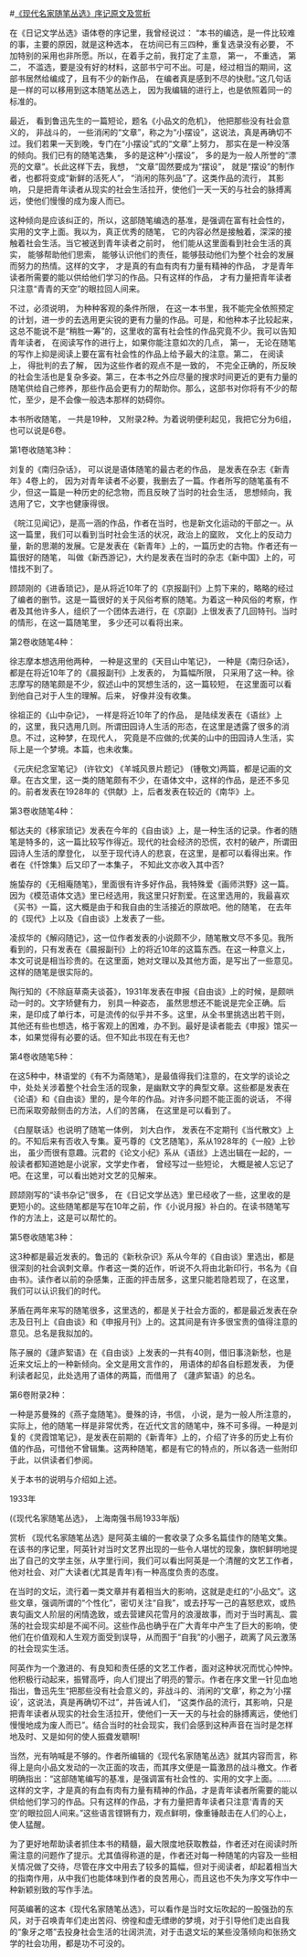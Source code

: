 #[《现代名家随笔丛选》序记原文及赏析](https://www.vrrw.net/wx/14320.html)

在《日记文学丛选》语体卷的序记里，我曾经说过： “本书的编选，是一件比较难的事，主要的原因，就是这种选本， 在坊间已有三四种，重复选录没有必要， 不加特别的采用也非所愿。所以，在着手之前，我打定了主意， 第一， 不重选， 第二， 不滥选，要是没有好的材料，这部书宁可不出。可是，经过相当的期间，这部书居然给编成了，且有不少的新作品， 在编者真是感到不尽的快慰。”这几句话是一样的可以移用到这本随笔丛选上， 因为我编辑的进行上，也是依照着同一的标准的。

最近， 看到鲁迅先生的一篇短论，题名《小品文的危机》， 他把那些没有社会意义的， 非战斗的， 一些消闲的“文章”，称之为“小摆设”，这说法，真是再确切不过。我们若果一天到晚，专门在“小摆设”式的“文章”上努力， 那实在是一种没落的倾向。我们已有的随笔选集， 多的是这种“小摆设”， 多的是为一般人所誉的“漂亮的文章”。长此这样下去，我想， “文章”固然要成为“摆设”， 就是“摆设”的制作者，也都将变成“新鲜的活死人”， “消闲的陈列品”了。这类作品的流行， 其影响， 只是把青年读者从现实的社会生活拉开，使他们一天一天的与社会的脉搏离远，使他们慢慢的成为废人而已。

这种倾向是应该纠正的，所以，这部随笔编选的基准，是强调在富有社会性的， 实用的文字上面。我以为，真正优秀的随笔， 它的内容必然是接触着，深深的接触着社会生活。当它被送到青年读者之前时， 他们能从这里面看到社会生活的真实， 能够帮助他们思索， 能够认识他们的责任，能够鼓动他们为整个社会的发展而努力的热情。这样的文字， 才是真的有血有肉有力量有精神的作品， 才是青年读者所需要的能以供给他们学习的作品。只有这样的作品， 才有力量把青年读者只注意“青青的天空”的眼拉回人间来。

不过，必须说明， 为种种客观的条件所限， 在这一本书里，我不能完全依照预定的计划，进一步的去选用更尖锐的更有力量的作品。可是，和他种本子比较起来，这总不能说不是“稍胜一筹”的，这里收的富有社会性的作品究竟不少。我可以告知青年读者， 在阅读写作的进行上，如果你能注意如次的几点， 第一， 无论在随笔的写作上抑是阅读上要在富有社会性的作品上给予最大的注意。第二， 在阅读上， 得批判的去了解， 因为这些作者的观点不是一致的， 不完全正确的，所反映的社会生活也是复杂多姿。第三，在本书之外应尽量的搜求时间更近的更有力量的随笔供给自己修养，那些作品会更有力的帮助你。那么，这部书对你将有不少的帮忙，至少，是不会像一般选本那样的妨碍你。

本书所收随笔， 一共是19种， 又附录2种。为着说明便利起见，我把它分为6组， 也可以说是6卷。



第1卷收随笔3种：

刘复的《南归杂话》， 可以说是语体随笔的最古老的作品， 是发表在杂志《新青年》4卷上的， 因为对青年读者不必要，我删去了一篇。作者所写的随笔虽有不少，但这一篇是一种历史的纪念物，而且反映了当时的社会生活， 思想倾向，我选用了它，文字也健康得很。

《皖江见闻记》，是高一涵的作品，作者在当时，也是新文化运动的干部之一。从这一篇里，我们可以看到当时社会生活的状况，政治上的窳败， 文化上的反动力量，新的思潮的发展。它是发表在《新青年》上的，一篇历史的古物。作者还有一篇很好的随笔， 叫做《新西游记》，大约是发表在当时的杂志《新中国》上的，可惜找不到了。

顾颉刚的《进香琐记》，是从将近10年了的《京报副刊》上剪下来的，略略的经过了编者的删节。这是一篇很好的关于风俗考察的随笔。为着这一种风俗的考察，作者及其他许多人，组织了一个团体去进行，在《京副》上很发表了几回特刊。当时的情形，在这一篇随笔里， 多少还可以看将出来。

第2卷收随笔4种：

徐志摩本想选用他两种， 一种是这里的《天目山中笔记》， 一种是《南归杂话》，都是在将近10年了的《晨报副刊》上发表的， 为篇幅所限， 只采用了这一种。徐志摩写的随笔颇是不少，叙述山中的冥想生活的，这一篇较短， 在这里面可以看到他自己对于人生的理解。后来， 好像并没有收集。

徐祖正的《山中杂记》， 一样是将近10年了的作品， 是陆续发表在《语丝》上的，这里，我只选用几则。所谓田园诗人生活的形态，在这里是透露了很多的消息。不过，这种梦，在现代人， 究竟是不应做的;优美的山中的田园诗人生活，实际上是一个梦境。本篇，也未收集。

《元庆纪念室笔记》 (许钦文) 《羊城风景片题记》 (锺敬文)两篇，都是记画的文章。在古文里，这一类的随笔颇有不少，在语体文中，这样的作品，是还不多见的。前者发表在1928年的《供献》上，后者发表在较近的《南华》上。

第3卷收随笔4种：

郁达夫的《移家琐记》发表在今年的《自由谈》上，是一种生活的记录。作者的随笔是特多的，这一篇比较写作得近。现代的社会经济的恐慌，农村的破产，所谓田园诗人生活的摩登化， 以至于现代诗人的悲哀，在这里，是都可以看得出来。作者在《忏馀集》后又印了一本集子， 不知此文亦收入其中否?

施蛰存的《无相庵随笔》，里面很有许多好作品，我特殊爱《画师洪野》这一篇。因为《模范语体文选》里已经选用，我这里只好割爱。在这里选用的，我最喜欢《买书》一篇，这大概是由于和我自由的生活接近的原故吧。他的随笔， 在去年的《现代》上以及《自由谈》上发表了一些。

凌叔华的《解闷随记》，这一位作者发表的小说颇不少，随笔散文尽不多见。我所看到的，只有发表在《晨报副刊》上的将近10年的这篇东西。在这一种意义上，本文可说是相当珍贵的。在这里面，她对文理以及其他方面，是写出了一些意见。这样的随笔是很实际的。

陶行知的《不除庭草斋夫谈荟》，1931年发表在申报《自由谈》上的时候，是颇哄动一时的。文字矫健有力， 别具一种姿态， 虽然思想还不能说是完全正确。后来，是印成了单行本，可是流传的似乎并不多。这里，从全书里挑选出若干则， 其他还有些也想选，格于客观上的困难，办不到。最好是读者能去《申报》馆买一本，如果觉得有必要的话。但不知此书现在有无也?

第4卷收随笔5种：

在这5种中，林语堂的《有不为斋随笔》，是最值得我们注意的，在文学的谈论之中，处处关涉着整个社会生活的现象，是幽默文字的典型文章。这些都是发表在《论语》和《自由谈》里的，是今年的作品。对许多问题不能正面的说话， 不得已而采取旁敲侧击的方法，人们的苦痛， 在这里是可以看到了。

《白屋联话》也说明了随笔一体例， 刘大白作， 发表在不定期刊《当代散文》上的。不知后来有否收入专集。夏丐尊的《文艺随笔》，系从1928年的《一般》上钞出， 虽少而很有意趣。沅君的《论文小纪》系从《语丝》上选出辑在一起的，一般读者都知道她是小说家，文学史作者， 曾经写过一些短论， 大概是被人忘记了吧。在这里，可以看出她对文艺的见解来。

顾颉刚写的“读书杂记”很多， 在《日记文学丛选》里已经收了一些，这里收的是更短小的。这些随笔都是写在10年之前，作《小说月报》补白的。在读书随笔写作的方法上，这是可以帮忙的。

第5卷收随笔3种：

这3种都是最近发表的。鲁迅的《新秋杂识》系从今年的《自由谈》里选出，都是很深刻的社会讽刺文章。作者这一类的近作，听说不久将由北新印行，书名为《自由书》。读作者以前的杂感集，正面的抨击居多，这里只能若隐若现了，在这里，我们可以认识我们的时代。

茅盾在两年来写的随笔很多，这里选的，都是关于社会方面的，都是最近发表在杂志及日刊上《自由谈》和《申报月刊》上的。这其间是有许多很宝贵的值得注意的意见。总名是我拟加的。

陈子展的《蘧庐絮语》在《自由谈》上发表的一共有40则，借旧事浇新愁，也是近来文坛上的一种新倾向。全文是用文言作的， 用语体的却各自标题发表， 为便利读者起见，此处选用了语体的两篇，而借用了 《蘧庐絮语》的总名。

第6卷附录2种：

一种是苏曼殊的《燕子龛随笔》。曼殊的诗，书信， 小说，是为一般人所注意的，实际上，他的随笔一样是非常优秀，在近代文言的随笔中，殊不可多得。一种是刘复的《灵霞馆笔记》，是发表在前期的《新青年》上的，介绍了许多的历史上有价值的作品，可惜他不曾辑集。这两种随笔，都是有它的特点的，所以各选一些附印于此，以供读者们参阅。

关于本书的说明与介绍如上述。

1933年

(《现代名家随笔丛选》， 上海南强书局1933年版)

赏析 《现代名家随笔丛选》是阿英主编的一套收录了众多名篇佳作的随笔文集。在该书的序记里，阿英针对当时文艺界出现的一些令人堪忧的现象，旗帜鲜明地提出了自己的文学主张，从字里行间，我们可以看出阿英是一个清醒的文艺工作者，他对社会、对广大读者(尤其是青年)有一种高度负责的态度。

在当时的文坛，流行着一类文章并有着相当大的影响，这就是走红的“小品文”。这些文章，强调所谓的“个性化”，密切关注“自我”，或去抒写一己的喜怒悲欢，或热衷勾画文人阶层的闲情逸致，或去营建风花雪月的浪漫故事，而对于当时离乱、震荡的社会现实却是不闻不问。这些作品也确乎在广大青年中产生了巨大的影响，使他们在价值观和人生观方面受到误导，从而囿于“自我”的小圈子，疏离了风云激荡的社会现实生活。

阿英作为一个激进的、有良知和责任感的文艺工作者，面对这种状况而忧心忡忡。他积极行动起来，振臂高呼，向人们提出了明亮的警示。作者在序文里一针见血地指出，鲁迅先生“把那些没有社会意义的，非战斗的、消闲的‘文章’，称之为‘小摆设’，这说法，真是再确切不过”，并告诫人们， “这类作品的流行，其影响，只是把青年读者从现实的社会生活拉开，使他们一天一天的与社会的脉搏离远，使他们慢慢地成为废人而已”。结合当时的社会现实，我们会感到这种声音在当时是怎样地及时、又是如何的使人振聋发聩啊!

当然，光有呐喊是不够的。作者所编辑的《现代名家随笔丛选》就其内容而言，称得上是向小品文发动的一次正面的攻击，而其序文便是一篇激昂的战斗檄文。作者明确指出：“这部随笔编写的基准，是强调富有社会性的、实用的文字上面。……这样的文字，才是真的有血有肉有力量有精神的作品，才是青年读者所需要的能以供给他们学习的作品。只有这样的作品，才有力量把青年读者只注意‘青青的天空’的眼拉回人间来。”这些语言铿锵有力，观点鲜明，像重锤敲击在人们的心上，使人猛醒。

为了更好地帮助读者抓住本书的精髓，最大限度地获取教益，作者还对在阅读时所需注意的问题作了提示。尤其值得称道的是，作者还对每一种随笔的内容及一些相关情况做了交待，尽管在序文中用去了较多的篇幅，但对于阅读者，却起着相当大的指南作用，从中我们也能体味到作者的良苦用心，而且这也不失为序文写作中一种新颖别致的写作手法。

阿英编著的这本《现代名家随笔丛选》，可以看作是当时文坛吹起的一股强劲的东风，对于召唤青年们走出苦闷、徬徨和虚无缥缈的梦境，对于引导他们走出自我的“象牙之塔”去投身社会生活的壮阔洪流，对于击退文坛的某些没落倾向和张扬文学的社会功用，都是功不可没的。

